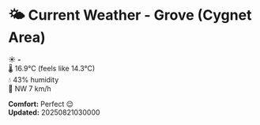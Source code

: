 # 🌤️ Current Weather - Grove (Cygnet Area)

☀️ **-**  
🌡️ 16.9°C (feels like 14.3°C)  
💧 43% humidity  
💨 NW 7 km/h  

**Comfort:** Perfect 😌  
**Updated:** 20250821030000
